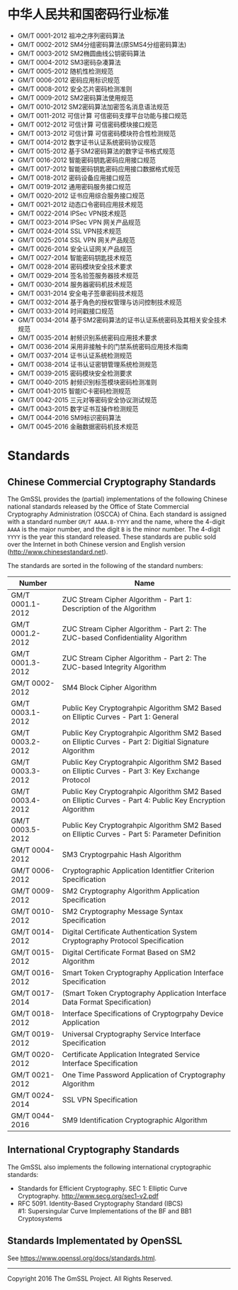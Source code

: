 # 中华人民共和国密码行业标准

 - GM/T 0001-2012 祖冲之序列密码算法
 - GM/T 0002-2012 SM4分组密码算法(原SMS4分组密码算法)
 - GM/T 0003-2012 SM2椭圆曲线公钥密码算法
 - GM/T 0004-2012 SM3密码杂凑算法
 - GM/T 0005-2012 随机性检测规范
 - GM/T 0006-2012 密码应用标识规范
 - GM/T 0008-2012 安全芯片密码检测准则
 - GM/T 0009-2012 SM2密码算法使用规范
 - GM/T 0010-2012 SM2密码算法加密签名消息语法规范
 - GM/T 0011-2012 可信计算 可信密码支撑平台功能与接口规范
 - GM/T 0012-2012 可信计算 可信密码模块接口规范
 - GM/T 0013-2012 可信计算 可信密码模块符合性检测规范
 - GM/T 0014-2012 数字证书认证系统密码协议规范
 - GM/T 0015-2012 基于SM2密码算法的数字证书格式规范
 - GM/T 0016-2012 智能密码钥匙密码应用接口规范
 - GM/T 0017-2012 智能密码钥匙密码应用接口数据格式规范
 - GM/T 0018-2012 密码设备应用接口规范
 - GM/T 0019-2012 通用密码服务接口规范
 - GM/T 0020-2012 证书应用综合服务接口规范
 - GM/T 0021-2012 动态口令密码应用技术规范
 - GM/T 0022-2014 IPSec VPN技术规范
 - GM/T 0023-2014 IPSec VPN 网关产品规范
 - GM/T 0024-2014 SSL VPN技术规范
 - GM/T 0025-2014 SSL VPN 网关产品规范
 - GM/T 0026-2014 安全认证网关产品规范
 - GM/T 0027-2014 智能密码钥匙技术规范
 - GM/T 0028-2014 密码模块安全技术要求
 - GM/T 0029-2014 签名验签服务器技术规范
 - GM/T 0030-2014 服务器密码机技术规范
 - GM/T 0031-2014 安全电子签章密码技术规范
 - GM/T 0032-2014 基于角色的授权管理与访问控制技术规范
 - GM/T 0033-2014 时间戳接口规范
 - GM/T 0034-2014 基于SM2密码算法的证书认证系统密码及其相关安全技术规范
 - GM/T 0035-2014 射频识别系统密码应用技术要求
 - GM/T 0036-2014 采用非接触卡的门禁系统密码应用技术指南
 - GM/T 0037-2014 证书认证系统检测规范
 - GM/T 0038-2014 证书认证密钥管理系统检测规范
 - GM/T 0039-2015 密码模块安全检测要求
 - GM/T 0040-2015 射频识别标签模块密码检测准则
 - GM/T 0041-2015 智能IC卡密码检测规范
 - GM/T 0042-2015 三元对等密码安全协议测试规范
 - GM/T 0043-2015 数字证书互操作检测规范
 - GM/T 0044-2016 SM9标识密码算法
 - GM/T 0045-2016 金融数据密码机技术规范

# Standards

## Chinese Commercial Cryptography Standards

The GmSSL provides the (partial) implementations of the following Chinese national standards released by the Office of State Commercial Cryptography Administration (OSCCA) of China. Each standard is assigned with a standard number `GM/T AAAA.B-YYYY` and the name, where the 4-digit `AAAA` is the major number, and the digit `B` is the minor number. The 4-digit `YYYY` is the year this standard released. These standards are public sold over the Internet in both Chinese version and English version (http://www.chinesestandard.net).

The standards are sorted in the following of the standard numbers:

| Number           | Name                                     |
| ---------------- | ---------------------------------------- |
| GM/T 0001.1-2012 | ZUC Stream Cipher Algorithm - Part 1: Description of the Algorithm |
| GM/T 0001.2-2012 | ZUC Stream Cipher Algorithm - Part 2: The ZUC-based Confidentiality Algorithm |
| GM/T 0001.3-2012 | ZUC Stream Cipher Algorithm - Part 2: The ZUC-based Integrity Algorithm |
| GM/T 0002-2012   | SM4 Block Cipher Algorithm |
| GM/T 0003.1-2012 | Public Key Cryptograhpic Algorithm SM2 Based on Elliptic Curves - Part 1: General |
| GM/T 0003.2-2012 | Public Key Cryptograhpic Algorithm SM2 Based on Elliptic Curves - Part 2: Digitial Signature Algorithm |
| GM/T 0003.3-2012 | Public Key Cryptograhpic Algorithm SM2 Based on Elliptic Curves - Part 3: Key Exchange Protocol |
| GM/T 0003.4-2012 | Public Key Cryptograhpic Algorithm SM2 Based on Elliptic Curves - Part 4: Public Key Encryption Algorithm |
| GM/T 0003.5-2012 | Public Key Cryptograhpic Algorithm SM2 Based on Elliptic Curves - Part 5: Parameter Definition |
| GM/T 0004-2012   | SM3 Cryptogrpahic Hash Algorithm |
| GM/T 0006-2012   | Cryptographic Application Identitfier Criterion Specification |
| GM/T 0009-2012   | SM2 Cryptography Algorithm Application Specification |
| GM/T 0010-2012   | SM2 Cryptography Message Syntax Specification |
| GM/T 0014-2012   | Digital Certificate Authentication System Cryptography Protocol Specification |
| GM/T 0015-2012   | Digital Certificate Format Based on SM2 Algorithm |
| GM/T 0016-2012   | Smart Token Cryptography Application Interface Specification |
| GM/T 0017-2014   | (Smart Token Cryptography Application Interface Data Format Specification) |
| GM/T 0018-2012   | Interface Specifications of Cryptogrpahy Device Application |
| GM/T 0019-2012   | Universal Cryptography Service Interface Specification |
| GM/T 0020-2012   | Certificate Application Integrated Service Interface Specification |
| GM/T 0021-2012   | One Time Password Application of Cryptography Algorithm |
| GM/T 0024-2014   | SSL VPN Specification |
| GM/T 0044-2016   | SM9 Identification Cryptographic Algorithm |

## International Cryptography Standards

The GmSSL also implements the following international cryptographic standards:

* Standards for Efficient Cryptography. SEC 1: Elliptic Curve Cryptography. http://www.secg.org/sec1-v2.pdf
* RFC 5091. Identity-Based Cryptography Standard (IBCS) #1: Supersingular Curve Implementations of the BF and BB1 Cryptosystems

## Standards Implementated by OpenSSL

See https://www.openssl.org/docs/standards.html.

------------------------------------------------------
Copyright 2016 The GmSSL Project. All Rights Reserved.
